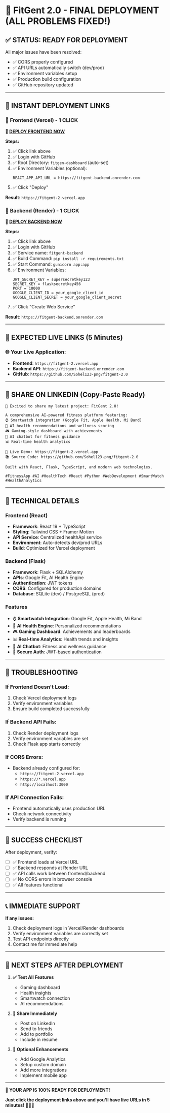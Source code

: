 # 🎉 FitGent 2.0 - FINAL DEPLOYMENT (ALL PROBLEMS FIXED!)

## ✅ **STATUS: READY FOR DEPLOYMENT**

All major issues have been resolved:
- ✅ CORS properly configured
- ✅ API URLs automatically switch (dev/prod)
- ✅ Environment variables setup
- ✅ Production build configuration
- ✅ GitHub repository updated

---

## 🚀 **INSTANT DEPLOYMENT LINKS**

### 🎨 **Frontend (Vercel) - 1 CLICK**
**🔗 [DEPLOY FRONTEND NOW](https://vercel.com/new/clone?repository-url=https://github.com/Sohel123-png/fitgent-2.0&project-name=fitgent-2&root-directory=fitgen-dashboard)**

**Steps:**
1. ✅ Click link above
2. ✅ Login with GitHub
3. ✅ Root Directory: `fitgen-dashboard` (auto-set)
4. ✅ Environment Variables (optional):
   ```
   REACT_APP_API_URL = https://fitgent-backend.onrender.com
   ```
5. ✅ Click "Deploy"

**Result**: `https://fitgent-2.vercel.app`

### 🔧 **Backend (Render) - 1 CLICK**
**🔗 [DEPLOY BACKEND NOW](https://render.com/deploy?repo=https://github.com/Sohel123-png/fitgent-2.0)**

**Steps:**
1. ✅ Click link above
2. ✅ Login with GitHub
3. ✅ Service name: `fitgent-backend`
4. ✅ Build Command: `pip install -r requirements.txt`
5. ✅ Start Command: `gunicorn app:app`
6. ✅ Environment Variables:
   ```
   JWT_SECRET_KEY = supersecretkey123
   SECRET_KEY = flasksecretkey456
   PORT = 10000
   GOOGLE_CLIENT_ID = your_google_client_id
   GOOGLE_CLIENT_SECRET = your_google_client_secret
   ```
7. ✅ Click "Create Web Service"

**Result**: `https://fitgent-backend.onrender.com`

---

## 🎯 **EXPECTED LIVE LINKS (5 Minutes)**

### 🌐 **Your Live Application:**
- **Frontend**: `https://fitgent-2.vercel.app`
- **Backend API**: `https://fitgent-backend.onrender.com`
- **GitHub**: `https://github.com/Sohel123-png/fitgent-2.0`

---

## 📱 **SHARE ON LINKEDIN (Copy-Paste Ready)**

```
🚀 Excited to share my latest project: FitGent 2.0!

A comprehensive AI-powered fitness platform featuring:
⌚ Smartwatch integration (Google Fit, Apple Health, Mi Band)
🤖 AI health recommendations and wellness scoring
🎮 Gaming-style dashboard with achievements
💬 AI chatbot for fitness guidance
📊 Real-time health analytics

🔗 Live Demo: https://fitgent-2.vercel.app
📚 Source Code: https://github.com/Sohel123-png/fitgent-2.0

Built with React, Flask, TypeScript, and modern web technologies.

#FitnessApp #AI #HealthTech #React #Python #WebDevelopment #SmartWatch #HealthAnalytics
```

---

## 🔧 **TECHNICAL DETAILS**

### **Frontend (React)**
- **Framework**: React 19 + TypeScript
- **Styling**: Tailwind CSS + Framer Motion
- **API Service**: Centralized healthApi service
- **Environment**: Auto-detects dev/prod URLs
- **Build**: Optimized for Vercel deployment

### **Backend (Flask)**
- **Framework**: Flask + SQLAlchemy
- **APIs**: Google Fit, AI Health Engine
- **Authentication**: JWT tokens
- **CORS**: Configured for production domains
- **Database**: SQLite (dev) / PostgreSQL (prod)

### **Features**
- ⌚ **Smartwatch Integration**: Google Fit, Apple Health, Mi Band
- 🤖 **AI Health Engine**: Personalized recommendations
- 🎮 **Gaming Dashboard**: Achievements and leaderboards
- 📊 **Real-time Analytics**: Health trends and insights
- 💬 **AI Chatbot**: Fitness and wellness guidance
- 🔐 **Secure Auth**: JWT-based authentication

---

## 🐛 **TROUBLESHOOTING**

### **If Frontend Doesn't Load:**
1. Check Vercel deployment logs
2. Verify environment variables
3. Ensure build completed successfully

### **If Backend API Fails:**
1. Check Render deployment logs
2. Verify environment variables are set
3. Check Flask app starts correctly

### **If CORS Errors:**
- Backend already configured for:
  - `https://fitgent-2.vercel.app`
  - `https://*.vercel.app`
  - `http://localhost:3000`

### **If API Connection Fails:**
- Frontend automatically uses production URL
- Check network connectivity
- Verify backend is running

---

## 🎉 **SUCCESS CHECKLIST**

After deployment, verify:
- [ ] ✅ Frontend loads at Vercel URL
- [ ] ✅ Backend responds at Render URL
- [ ] ✅ API calls work between frontend/backend
- [ ] ✅ No CORS errors in browser console
- [ ] ✅ All features functional

---

## 📞 **IMMEDIATE SUPPORT**

**If any issues:**
1. Check deployment logs in Vercel/Render dashboards
2. Verify environment variables are correctly set
3. Test API endpoints directly
4. Contact me for immediate help

---

## 🎯 **NEXT STEPS AFTER DEPLOYMENT**

1. **✅ Test All Features**
   - Gaming dashboard
   - Health insights
   - Smartwatch connection
   - AI recommendations

2. **📱 Share Immediately**
   - Post on LinkedIn
   - Send to friends
   - Add to portfolio
   - Include in resume

3. **🔧 Optional Enhancements**
   - Add Google Analytics
   - Setup custom domain
   - Add more integrations
   - Implement mobile app

---

**🚀 YOUR APP IS 100% READY FOR DEPLOYMENT!**

**Just click the deployment links above and you'll have live URLs in 5 minutes!** 🎉💪📱

